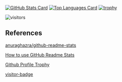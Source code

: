 [![GitHub Stats Card](https://github-readme-stats.vercel.app/api?username=KATO-Hiro&show_icons=true&theme=tokyonight&count_private=true)](https://github.com/anuraghazra/github-readme-stats)
[![Top Languages Card](https://github-readme-stats.vercel.app/api/top-langs/?username=KATO-Hiro&layout=compact)](https://github.com/anuraghazra/github-readme-stats)
[![trophy](https://github-profile-trophy.vercel.app/?username=KATO-Hiro&theme=monokai&margin-w=15&margin-h=15)](https://github.com/ryo-ma/github-profile-trophy)

![visitors](https://visitor-badge.glitch.me/badge?page_id=KATO-Hiro)

## References

[anuraghazra/github-readme-stats](https://github.com/anuraghazra/github-readme-stats)

[How to use GitHub Readme Stats](https://qiita.com/zizi4n5/items/f8076cb25bbf64a9bc1c)

[Github Profile Trophy](https://github.com/ryo-ma/github-profile-trophy)

[visitor-badge](https://github.com/jwenjian/visitor-badge)
